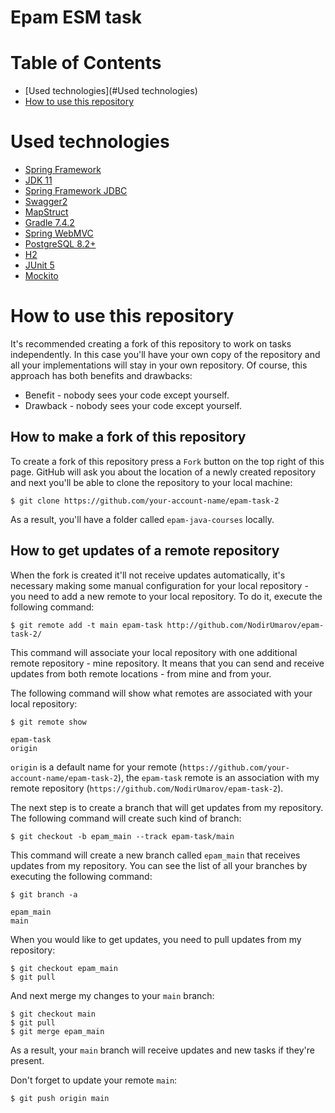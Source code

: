# Epam ESM task

# Table of Contents

* [Used technologies](#Used technologies)
* [How to use this repository](#how-to-use-this-repository)

# Used technologies

* [Spring Framework](https://docs.spring.io/spring-framework/docs/current/reference/html/)
* [JDK 11](https://docs.oracle.com/en/java/javase/11/)
* [Spring Framework JDBC](https://docs.spring.io/spring-framework/docs/3.0.x/spring-framework-reference/html/jdbc.html)
* [Swagger2](https://swagger.io/docs/specification/2-0/basic-structure/)
* [MapStruct](https://mapstruct.org/)
* [Gradle 7.4.2](https://docs.gradle.org/7.4.2/javadoc/)
* [Spring WebMVC](https://docs.spring.io/spring-framework/docs/3.2.x/spring-framework-reference/html/mvc.html)
* [PostgreSQL 8.2+](https://www.postgresql.org/)
* [H2](https://www.h2database.com/html/quickstart.html)
* [JUnit 5](https://junit.org/junit5/docs/current/user-guide/)
* [Mockito](https://site.mockito.org/)

# How to use this repository

It's recommended creating a fork of this repository to work on tasks independently. In this case you'll have your own
copy of the repository and all your implementations will stay in your own repository. Of course, this approach
has both benefits and drawbacks:

* Benefit - nobody sees your code except yourself.
* Drawback - nobody sees your code except yourself.

## How to make a fork of this repository

To create a fork of this repository press a `Fork` button on the top right of this page. GitHub will ask you about
the location of a newly created repository and next you'll be able to clone the repository to your local machine:

```shell script
$ git clone https://github.com/your-account-name/epam-task-2
``` 

As a result, you'll have a folder called `epam-java-courses` locally.

## How to get updates of a remote repository

When the fork is created it'll not receive updates automatically, it's necessary making some manual configuration
for your local repository - you need to add a new remote to your local repository. To do it, execute the following
command:

```shell script
$ git remote add -t main epam-task http://github.com/NodirUmarov/epam-task-2/
```
This command will associate your local repository with one additional remote repository - mine repository. It means
that you can send and receive updates from both remote locations - from mine and from your.

The following command will show what remotes are associated with your local repository:

```shell script
$ git remote show

epam-task
origin
```  

`origin` is a default name for your remote (`https://github.com/your-account-name/epam-task-2`), the `epam-task`
remote is an association with my remote repository (`https://github.com/NodirUmarov/epam-task-2`).

The next step is to create a branch that will get updates from my repository. The following command will create
such kind of branch:

```shell script
$ git checkout -b epam_main --track epam-task/main
```

This command will create a new branch called `epam_main` that receives updates from my repository. You can see the
list of all your branches by executing the following command:

```shell script
$ git branch -a

epam_main
main
```

When you would like to get updates, you need to pull updates from my repository:

```shell script
$ git checkout epam_main
$ git pull
```

And next merge my changes to your `main` branch:

```shell script
$ git checkout main
$ git pull
$ git merge epam_main
```

As a result, your `main` branch will receive updates and new tasks if they're present.

Don't forget to update your remote `main`:

```shell script
$ git push origin main
```
